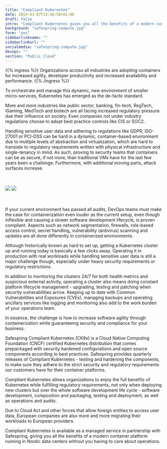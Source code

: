 ```yaml
---
title: "Compliant Kubernetes"
date: 2019-01-07T13:58:58+01:00
draft: false
intro: "Compliant Kubernetes gives you all the benefits of a modern container platform running in Nordic data centers without you having to care about operations."
background: "safespring-compute.jpg"
form: "yes"
sidebarlinkname: ""
sidebarlinkurl: ""
socialmedia: "safespring-compute.jpg"
devops: ""
section: "Public Cloud"
---
```


{{% ingress %}}
Organizations across all industries are adopting containers for increased agility, developer productivity and increased availability and performance.
{{% /ingress %}}

To orchestrate and manage this dynamic, new environment of smaller micro-services, Kubernetes has emerged as the de-facto standard.

More and more industries like public sector, banking, fin-tech, RegTech, iGaming, MedTech and biotech are all facing increased regulatory pressure due their influence on society. Even companies not under industry regulations choose to adopt best practice controls like CIS or SOC2.

Handling sensitive user data and adhering to regulations like GDPR, ISO-27001 or PCI-DSS can be hard in a dynamic, container-based environment due to multiple levels of abstraction and virtualization, which are hard to translate to regulatory requirements written with physical infrastructure and single-tenancy in mind. As such, proving to security teams that containers can be as secure, if not more, than traditional VMs have for the last few years been a challenge. Furthermore, with additional moving parts, attack surfaces increase.

<br><br>
<img src="/img/safespring-compliant-kubernetes-2.svg" class="desktop">
<img src="/img/safespring-compliant-kubernetes-3.svg" class="mobile">
<br><br><br>

If your current environment has passed all audits, DevOps teams must make the case for containerization even louder as the current setup, even though inflexible and causing a slower software development lifecycle, is proven compliant. Aspects such as network segmentation, firewalls, role-based access control, secret handling, vulnerability (antivirus) scanning and updates are all done differently in containerized environments.

Although historically known as hard to set up, getting a Kubernetes cluster up and running today is basically a few clicks away. Operating it in production with real workloads while handling sensitive user data is still a major challenge though, especially under heavy security requirements or regulatory restrictions.

In addition to monitoring the clusters 24/7 for both health metrics and suspicious external activity, operating a cluster also means doing constant platform lifecycle management - upgrading, testing and patching when security vulnerabilities arrive. Keeping up to date with Common Vulnerabilities and Exposures (CVEs), managing backups and operating ancillary services like logging and monitoring also add to the work burden of your operations team.

In essence, the challenge is how to increase software agility through containerization while guaranteeing security and compliance for your business.

Safespring Compliant Kubernetes (CK8s) is a Cloud Native Computing Foundation (CNCF) certified Kubernetes distribution that comes prepackaged with security hardened configurations and open source components according to best practices. Safespring provides quarterly releases of Compliant Kubernetes - testing and hardening the components, to make sure they adhere to the strict security and regulatory requirements our customers have for their container platforms.

Compliant Kubernetes allows organizations to enjoy the full benefits of Kubernetes while fulfilling regulatory requirements, not only when deploying new clusters but over the whole software development life cycle - software development, composition and packaging, testing and deployment, as well as operations and audits.

Due to Cloud Act and other forces that allow foreign entities to access user data, European companies are also more and more migrating their workloads to European providers.

Compliant Kubernetes is available as a managed service in partnership with Safespring, giving you all the benefits of a modern container platform running in Nordic data centers without you having to care about operations.
